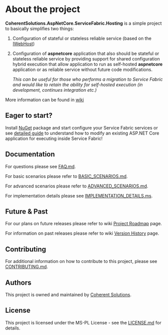 # About the project

**CoherentSolutions.AspNetCore.ServiceFabric.Hosting** is a simple project to basically simplifies two things:

1. Configuration of stateful or stateless reliable service (based on the [IWebHost][1])
2. Configuration of **aspnetcore** application that also should be stateful or stateless reliable service by providing support for shared configuration hybrid execution that allow application to run as self-hosted **aspnetcore** application or as reliable service without future code modifications.
    
    
    _This can be useful for those who performs a migration to Service Fabric and would like to retain the ability for self-hosted execution (in development, continues integration etc.)_

More information can be found in [wiki][12]

## Eager to start? 

Install [NuGet][11] package and start configure your Service Fabric services or see [detailed guide][10] to understand how to modify an existing ASP.NET Core application for executing inside Service Fabric!

## Documentation

For questions please see [FAQ.md][1].

For basic scenarios please refer to [BASIC_SCENARIOS.md][2].

For advanced scenarios please refer to [ADVANCED_SCENARIOS.md][3].

For implementation details please see [IMPLEMENTATION_DETAILS.ms][4].

## Future & Past

For our plans on future releases please refer to wiki [Project Roadmap][5] page.

For information on past releases please refer to wiki [Version History][6] page.

## Contributing

For additional information on how to contribute to this project, please see [CONTRIBUTING.md][7].

## Authors

This project is owned and maintained by [Coherent Solutions][8].

## License

This project is licensed under the MS-PL License - see the [LICENSE.md][9] for details.

[1]:  docs/FAQ.md "Frequently Asked Questions"
[2]:  docs/BASIC_SCENARIOS.md "Basic scenarios"
[3]:  docs/ADVANCED_SCENARIOS.md "Advanced scenarios"
[4]:  docs/IMPLEMENTATION_DETAILS.md "Implementation details"
[5]:  https://github.com/coherentsolutionsinc/aspnetcore-service-fabric-hosting/wiki/Roadmap "Project roadmap"
[6]:  https://github.com/coherentsolutionsinc/aspnetcore-service-fabric-hosting/wiki/VersionHistory "Version History"
[7]:  CONTRIBUTING.md "Contributing"
[8]:  https://www.coherentsolutions.com/ "Coherent Solutions Inc."
[9]:  https://github.com/coherentsolutionsinc/aspnetcore-service-fabric-hosting/blob/master/LICENSE.md "License"
[10]: docs/BASIC_SCENARIOS.md#modify-existing-aspnet-core-application-for-execution-inside-service-fabric-as-reliable-service "Modify existing ASP.NET Core application for execution inside Service Fabric as Reliable Service"
[11]: https://www.nuget.org/packages/CoherentSolutions.AspNetCore.ServiceFabric.Hosting/0.5.1-alpha "NuGet package"
[12]: https://github.com/coherentsolutionsinc/aspnetcore-service-fabric-hosting/wiki "Project wiki"

